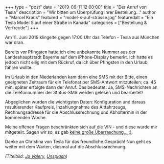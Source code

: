 +++
type = "post"
date = "2019-06-11 12:00:00"
title = "Der Anruf von Tesla"
description = "Wir bitten um Überprüfung Ihrer Bestellung…"
author = "Marcel Kraus"
featured = "model-s-auf-strasse.jpg"
featuredalt = "Ein Tesla Model S auf einer Straße in Kanada"
categories = ["Bestellung & Vorfreude"]
+++

Am 11. Juni 2019 klingelte gegen 17:00 Uhr das Telefon - Tesla aus München war dran.

Bereits vor Pfingsten hatte ich eine unbekannte Nummer aus der Landeshauptstadt Bayerns auf dem iPhone-Display bemerkt. Ich hatte es jedoch nicht eilig mit dem Rückruf, da ich über Pfingsten in den Urlaub fahren wollte.

Im Urlaub in den Niederlanden kam dann eine SMS mit der Bitte, einen geeigneten Zeitraum für ein Telefonat per SMS-Antwort mitzuteilen; ca. 45 min. später erfolgte dann der Anruf. Das bedeutet: Ja, SMS-Nachrichten an die Telefonnummer der Status-SMS werden gelesen und bearbeitet!

Abgeglichen wurden die wichtigsten Daten: Konfiguration und daraus resultierender Kaufpreis, Inzahlungnahme des Altfahrzeugs, Rechnungsadresse für die Abschlussrechnung und Abholtermin in der kommenden Woche.

Meine offenen Fragen beschränkten sich auf die VIN - und diese wurde mir mitgeteilt. Sagen wir so, es gab [keine große Überraschung… ;)](/blog/2019-06-anatomie-einer-vin/).

Danke an Christina von Tesla für das freundliche Gespräch! Nun geht es weiter mit dem Warten, diesmal auf die Abschlussrechnung.

*(Titelbild: [Jp Valery](https://unsplash.com/@jpvalery?utm_source=unsplash&utm_medium=referral&utm_content=creditCopyText), [Unsplash](https://unsplash.com/search/photos/tesla?utm_source=unsplash&utm_medium=referral&utm_content=creditCopyText))*
